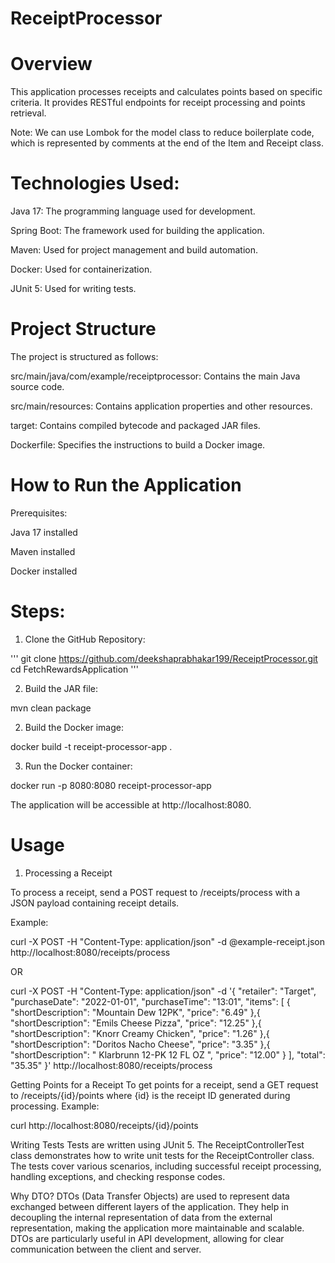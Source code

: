 # ReceiptProcessor
# Overview
This application processes receipts and calculates points based on specific criteria. It provides RESTful endpoints for receipt processing and points retrieval.

Note: We can use Lombok for the model class to reduce boilerplate code, which is represented by comments at the end of the Item and Receipt class.

# Technologies Used:

Java 17: The programming language used for development.

Spring Boot: The framework used for building the application.

Maven: Used for project management and build automation.

Docker: Used for containerization.

JUnit 5: Used for writing tests.


# Project Structure

The project is structured as follows:


src/main/java/com/example/receiptprocessor: Contains the main Java source code.

src/main/resources: Contains application properties and other resources.

target: Contains compiled bytecode and packaged JAR files.

Dockerfile: Specifies the instructions to build a Docker image.


# How to Run the Application

Prerequisites:

Java 17 installed

Maven installed

Docker installed

# Steps:

1. Clone the GitHub Repository:

'''
git clone https://github.com/deekshaprabhakar199/ReceiptProcessor.git
cd FetchRewardsApplication
'''

2. Build the JAR file:

mvn clean package

2. Build the Docker image:

docker build -t receipt-processor-app .

3. Run the Docker container:

docker run -p 8080:8080 receipt-processor-app


The application will be accessible at http://localhost:8080.

# Usage

1. Processing a Receipt

To process a receipt, send a POST request to /receipts/process with a JSON payload containing receipt details. 

Example:

curl -X POST -H "Content-Type: application/json" -d @example-receipt.json http://localhost:8080/receipts/process

OR

curl -X POST -H "Content-Type: application/json" -d '{
  "retailer": "Target",
  "purchaseDate": "2022-01-01",
  "purchaseTime": "13:01",
  "items": [
    {
      "shortDescription": "Mountain Dew 12PK",
      "price": "6.49"
    },{
      "shortDescription": "Emils Cheese Pizza",
      "price": "12.25"
    },{
      "shortDescription": "Knorr Creamy Chicken",
      "price": "1.26"
    },{
      "shortDescription": "Doritos Nacho Cheese",
      "price": "3.35"
    },{
      "shortDescription": "   Klarbrunn 12-PK 12 FL OZ  ",
      "price": "12.00"
    }
  ],
  "total": "35.35"
}' http://localhost:8080/receipts/process


Getting Points for a Receipt
To get points for a receipt, send a GET request to /receipts/{id}/points where {id} is the receipt ID generated during processing. Example:

curl http://localhost:8080/receipts/{id}/points


Writing Tests
Tests are written using JUnit 5. The ReceiptControllerTest class demonstrates how to write unit tests for the ReceiptController class. The tests cover various scenarios, including successful receipt processing, handling exceptions, and checking response codes.

Why DTO?
DTOs (Data Transfer Objects) are used to represent data exchanged between different layers of the application. They help in decoupling the internal representation of data from the external representation, making the application more maintainable and scalable. DTOs are particularly useful in API development, allowing for clear communication between the client and server.

